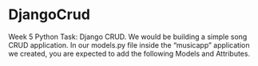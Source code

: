 # DjangoCrud
Week 5 Python Task: Django CRUD. We would be building a simple song CRUD application. In our models.py file inside the “musicapp” application we created, you are expected to add the following Models and Attributes.
